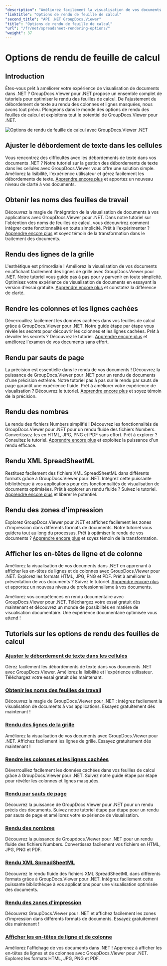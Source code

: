 ```yaml
---
"description": "Améliorez facilement la visualisation de vos documents dans .NET grâce aux tutoriels GroupDocs.Viewer. Apprenez à ajuster le débordement de texte, à afficher les lignes de la grille, et bien plus encore."
"linktitle": "Options de rendu de feuille de calcul"
"second_title": "API .NET GroupDocs.Viewer"
"title": "Options de rendu de feuille de calcul"
"url": "/fr/net/spreadsheet-rendering-options/"
"weight": 37
---
```


# Options de rendu de feuille de calcul

## Introduction

Êtes-vous prêt à améliorer votre expérience de visualisation de documents dans .NET ? GroupDocs.Viewer pour .NET propose un ensemble complet de tutoriels pour optimiser le rendu des feuilles de calcul. De l'ajustement du débordement de texte au rendu des colonnes et lignes masquées, nous avons tout prévu. Plongeons dans le monde des options de rendu des feuilles de calcul et exploitons tout le potentiel de GroupDocs.Viewer pour .NET.

![Options de rendu de feuille de calcul avec GroupDocs.Viewer .NET](/viewer/spreadsheet-rendering-options/image.png)

## Ajuster le débordement de texte dans les cellules

Vous rencontrez des difficultés avec les débordements de texte dans vos documents .NET ? Notre tutoriel sur la gestion des débordements de texte dans les cellules avec GroupDocs.Viewer vous offre une solution simple. Améliorez la lisibilité, l'expérience utilisateur et gérez facilement les débordements de texte. [Apprendre encore plus](./adjust-text-overflow-cells/) et apportez un nouveau niveau de clarté à vos documents.

## Obtenir les noms des feuilles de travail

Découvrez la magie de l'intégration de la visualisation de documents à vos applications avec GroupDocs.Viewer pour .NET. Dans notre tutoriel sur l'obtention des noms de feuilles de calcul, vous découvrirez comment intégrer cette fonctionnalité en toute simplicité. Prêt à l'expérimenter ? [Apprendre encore plus](./get-worksheets-names/) et soyez témoin de la transformation dans le traitement des documents.

## Rendu des lignes de la grille

L'esthétique est primordiale ! Améliorez la visualisation de vos documents en affichant facilement des lignes de grille avec GroupDocs.Viewer pour .NET. Notre tutoriel vous guide pas à pas pour y parvenir en toute simplicité. Optimisez votre expérience de visualisation de documents en essayant la version d'essai gratuite. [Apprendre encore plus](./render-grid-lines/) et constatez la différence de clarté.

## Rendre les colonnes et les lignes cachées

Déverrouillez facilement les données cachées dans vos feuilles de calcul grâce à GroupDocs.Viewer pour .NET. Notre guide étape par étape vous révèle les secrets pour découvrir les colonnes et les lignes cachées. Prêt à dévoiler les secrets ? Découvrez le tutoriel. [Apprendre encore plus](./render-hidden-columns-rows/) et améliorez l'examen de vos documents sans effort.

## Rendu par sauts de page

La précision est essentielle dans le rendu de vos documents ! Découvrez la puissance de GroupDocs.Viewer pour .NET pour un rendu de documents d'une précision extrême. Notre tutoriel pas à pas sur le rendu par sauts de page garantit une expérience fluide. Prêt à améliorer votre expérience de visualisation ? Découvrez le tutoriel. [Apprendre encore plus](./rendering-by-page-breaks/) et soyez témoin de la précision.

## Rendu des nombres

Le rendu des fichiers Numbers simplifié ! Découvrez les fonctionnalités de GroupDocs.Viewer pour .NET pour un rendu fluide des fichiers Numbers. Convertissez-les en HTML, JPG, PNG et PDF sans effort. Prêt à explorer ? Consultez le tutoriel. [Apprendre encore plus](./rendering-numbers/) et exploitez la puissance d'un rendu efficace.

## Rendu XML SpreadSheetML

Restituez facilement des fichiers XML SpreadSheetML dans différents formats grâce à GroupDocs.Viewer pour .NET. Intégrez cette puissante bibliothèque à vos applications pour des fonctionnalités de visualisation de documents optimisées. Prêt à explorer un rendu fluide ? Suivez le tutoriel. [Apprendre encore plus](./rendering-xml-spreadsheetml/) et libérer le potentiel.

## Rendu des zones d'impression

Explorez GroupDocs.Viewer pour .NET et affichez facilement les zones d'impression dans différents formats de documents. Notre tutoriel vous guidera tout au long du processus. Prêt à optimiser le rendu de vos documents ? [Apprendre encore plus](./render-print-areas/) et soyez témoin de la transformation.

## Afficher les en-têtes de ligne et de colonne

Améliorez la visualisation de vos documents dans .NET en apprenant à afficher les en-têtes de lignes et de colonnes avec GroupDocs.Viewer pour .NET. Explorez les formats HTML, JPG, PNG et PDF. Prêt à améliorer la présentation de vos documents ? Suivez le tutoriel. [Apprendre encore plus](./render-row-column-headings/) et apportez un nouveau niveau de professionnalisme à vos documents.

Améliorez vos compétences en rendu documentaire avec GroupDocs.Viewer pour .NET. Téléchargez votre essai gratuit dès maintenant et découvrez un monde de possibilités en matière de visualisation documentaire. Une expérience documentaire optimisée vous attend !
## Tutoriels sur les options de rendu des feuilles de calcul
### [Ajuster le débordement de texte dans les cellules](./adjust-text-overflow-cells/)
Gérez facilement les débordements de texte dans vos documents .NET avec GroupDocs.Viewer. Améliorez la lisibilité et l'expérience utilisateur. Téléchargez votre essai gratuit dès maintenant.
### [Obtenir les noms des feuilles de travail](./get-worksheets-names/)
Découvrez la magie de GroupDocs.Viewer pour .NET : intégrez facilement la visualisation de documents à vos applications. Essayez gratuitement dès maintenant !
### [Rendu des lignes de la grille](./render-grid-lines/)
Améliorez la visualisation de vos documents avec GroupDocs.Viewer pour .NET. Affichez facilement les lignes de grille. Essayez gratuitement dès maintenant !
### [Rendre les colonnes et les lignes cachées](./render-hidden-columns-rows/)
Déverrouillez facilement les données cachées dans vos feuilles de calcul grâce à GroupDocs.Viewer pour .NET. Suivez notre guide étape par étape pour révéler les colonnes et lignes masquées.
### [Rendu par sauts de page](./rendering-by-page-breaks/)
Découvrez la puissance de GroupDocs.Viewer pour .NET pour un rendu précis des documents. Suivez notre tutoriel étape par étape pour un rendu par sauts de page et améliorez votre expérience de visualisation.
### [Rendu des nombres](./rendering-numbers/)
Découvrez la puissance de Groupdocs.Viewer pour .NET pour un rendu fluide des fichiers Numbers. Convertissez facilement vos fichiers en HTML, JPG, PNG et PDF.
### [Rendu XML SpreadSheetML](./rendering-xml-spreadsheetml/)
Découvrez le rendu fluide des fichiers XML SpreadSheetML dans différents formats grâce à GroupDocs.Viewer pour .NET. Intégrez facilement cette puissante bibliothèque à vos applications pour une visualisation optimisée des documents.
### [Rendu des zones d'impression](./render-print-areas/)
Découvrez GroupDocs.Viewer pour .NET et affichez facilement les zones d'impression dans différents formats de documents. Essayez gratuitement dès maintenant !
### [Afficher les en-têtes de ligne et de colonne](./render-row-column-headings/)
Améliorez l'affichage de vos documents dans .NET ! Apprenez à afficher les en-têtes de lignes et de colonnes avec GroupDocs.Viewer pour .NET. Explorez les formats HTML, JPG, PNG et PDF.